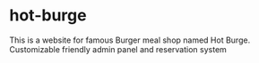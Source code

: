 # hot-burge
This is a website for famous Burger meal shop named Hot Burge. Customizable friendly admin panel and reservation system 
